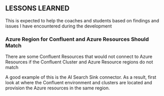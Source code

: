 ## LESSONS LEARNED

This is expected to help the coaches and students based on findings and issues I have encountered during the development

### Azure Region for Confluent and Azure Resources Should Match

There are some Confluent Resources that would not connect to Azure Resources if the Confluent Cluster and Azure Resource regions do not match

A good example of this is the AI Search Sink connector. As a result, first look at where the Confluent environment and clusters are located and provision the Azure resources in the same region.

